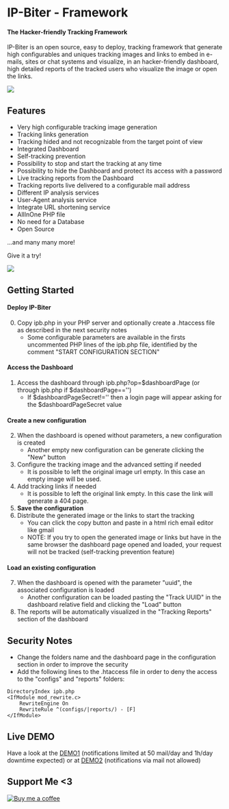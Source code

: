 # IP-Biter - Framework
#### The Hacker-friendly Tracking Framework
IP-Biter is an open source, easy to deploy, tracking framework that generate high configurables and uniques tracking images and links 
to embed in e-mails, sites or chat systems and visualize, in an hacker-friendly dashboard, high detailed reports of the tracked users 
who visualize the image or open the links.

![](https://user-images.githubusercontent.com/8982949/33372623-f6abdc46-d4fe-11e7-921c-536300d02237.jpg)

## Features
- Very high configurable tracking image generation
- Tracking links generation
- Tracking hided and not recognizable from the target point of view
- Integrated Dashboard
- Self-tracking prevention
- Possibility to stop and start the tracking at any time
- Possibility to hide the Dashboard and protect its access with a password
- Live tracking reports from the Dashboard
- Tracking reports live delivered to a configurable mail address
- Different IP analysis services
- User-Agent analysis service
- Integrate URL shortening service
- AllInOne PHP file
- No need for a Database
- Open Source

...and many many more!

Give it a try!

![](https://user-images.githubusercontent.com/8982949/33380631-09b9720e-d51c-11e7-9da1-b6886569e399.png)

## Getting Started
#### Deploy IP-Biter
0) Copy ipb.php in your PHP server and optionally create a .htaccess file as described in the next security notes
    - Some configurable parameters are available in the firsts uncommented PHP lines of the ipb.php file, identified by the comment "START CONFIGURATION SECTION"
#### Access the Dashboard
1) Access the dashboard through ipb.php?op=$dashboardPage (or through ipb.php if $dashboardPage=='')
    - If $dashboardPageSecret!='' then a login page will appear asking for the $dashboardPageSecret value  
#### Create a new configuration
2) When the dashboard is opened without parameters, a new configuration is created
    - Another empty new configuration can be generate clicking the "New" button
3) Configure the tracking image and the advanced setting if needed
    - It is possible to left the original image url empty. In this case an empty image will be used.
4) Add tracking links if needed
    - It is possible to left the original link empty. In this case the link will generate a 404 page.
5) **Save the configuration**
6) Distribute the generated image or the links to start the tracking
    - You can click the copy button and paste in a html rich email editor like gmail
    - NOTE: If you try to open the generated image or links but have in the same browser the dashboard page opened and loaded, your request will not be tracked (self-tracking prevention feature)
    
#### Load an existing configuration
7) When the dashboard is opened with the parameter "uuid", the associated configuration is loaded
    - Another configuration can be loaded pasting the "Track UUID" in the dashboard relative field and clicking the "Load" button
8) The reports will be automatically visualized in the "Tracking Reports" section of the dashboard

## Security Notes
- Change the folders name and the dashboard page in the configuration section in order to improve the security
- Add the following lines to the .htaccess file in order to deny the access to the "configs" and "reports" folders:
```
DirectoryIndex ipb.php
<IfModule mod_rewrite.c>
    RewriteEngine On
    RewriteRule ^(configs/|reports/) - [F]
</IfModule>
```

## Live DEMO
<!-- 
Hi and welcome to a tracking link live demonstration. 
The one below is a autogenerated link that redirect to https://ipbiter.000webhostapp.com/?op=dashboard (the demo page) and in the meanwhile, will track you :P
From this url you are not able to access the relative dashboard. 
Did not trust me?
Try to hack it as a challange and report me your success; you will be rewarded with a coffee <3
-->
Have a look at the [DEMO1](http://ipbiter.000webhostapp.com/?op=l&tid=9fae1fc1-a4dd-44f1-bbaa-0cede56d3cdc&lid=5ab6bbdb-8f7c-45ea-9f33-18d0db7cfd79) (notifications limited at 50 mail/day and 1h/day downtime expected) or at [DEMO2](http://ipbiter.rf.gd/?op=dashboard) (notifications via mail not allowed)

## Support Me <3
<!--
Hi and welcome again to a tracking image live demonstration. 
The one below is a autogenerated link that show this image: https://user-images.githubusercontent.com/8982949/33011169-6da4af5e-cddd-11e7-94e5-a52d776b94ba.png
when your browser loaded this image, you was been tracked :)
From this url you are not able to access the relative dashboard. 
Did not trust me?
Try to hack it as a challange and report me your success; you will be rewarded with another coffee <3
-->
[![Buy me a coffee](http://ipbiter.000webhostapp.com/?op=i&tid=9fae1fc1-a4dd-44f1-bbaa-0cede56d3cdc)](https://www.paypal.me/damianofalcioni/0.99)
